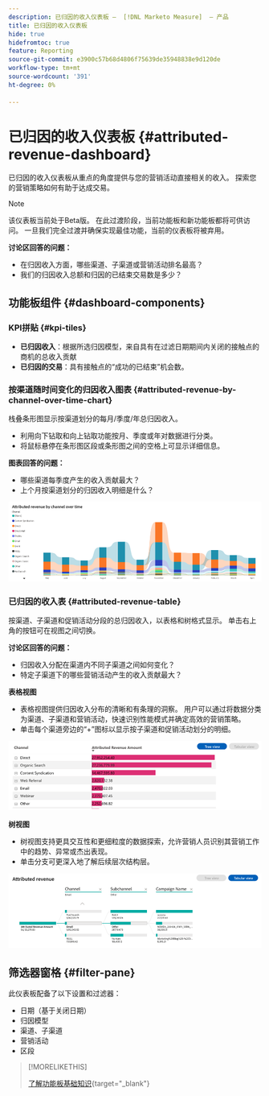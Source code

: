 ```yaml
---
description: 已归因的收入仪表板 —  [!DNL Marketo Measure]  — 产品
title: 已归因的收入仪表板
hide: true
hidefromtoc: true
feature: Reporting
source-git-commit: e3900c57b68d4806f75639de35948838e9d120de
workflow-type: tm+mt
source-wordcount: '391'
ht-degree: 0%

---
```


# 已归因的收入仪表板 {#attributed-revenue-dashboard}

已归因的收入仪表板从重点的角度提供与您的营销活动直接相关的收入。 探索您的营销策略如何有助于达成交易。

>[!NOTE]
>
>该仪表板当前处于Beta版。 在此过渡阶段，当前功能板和新功能板都将可供访问。 一旦我们完全过渡并确保实现最佳功能，当前的仪表板将被弃用。

**讨论区回答的问题：**

* 在归因收入方面，哪些渠道、子渠道或营销活动排名最高？
* 我们的归因收入总额和归因的已结束交易数是多少？

## 功能板组件 {#dashboard-components}

### KPI拼贴 {#kpi-tiles}

* **已归因收入**：根据所选归因模型，来自具有在过滤日期期间内关闭的接触点的商机的总收入贡献
* **已归因的交易**：具有接触点的“成功的已结束”机会数。

### 按渠道随时间变化的归因收入图表 {#attributed-revenue-by-channel-over-time-chart}

栈叠条形图显示按渠道划分的每月/季度/年总归因收入。

* 利用向下钻取和向上钻取功能按月、季度或年对数据进行分类。
* 将鼠标悬停在条形图区段或条形图之间的空格上可显示详细信息。

**图表回答的问题：**

* 哪些渠道每季度产生的收入贡献最大？
* 上个月按渠道划分的归因收入明细是什么？

![](assets/attributed-revenue-dashboard-1.png)

### 已归因的收入表 {#attributed-revenue-table}

按渠道、子渠道和促销活动分段的总归因收入，以表格和树格式显示。 单击右上角的按钮可在视图之间切换。

**讨论区回答的问题：**

* 归因收入分配在渠道内不同子渠道之间如何变化？
* 特定子渠道下的哪些营销活动产生的收入贡献最大？

**表格视图**

* 表格视图提供归因收入分布的清晰和有条理的洞察。 用户可以通过将数据分类为渠道、子渠道和营销活动，快速识别性能模式并确定高效的营销策略。
* 单击每个渠道旁边的“+”图标以显示按子渠道和促销活动划分的明细。

![](assets/attributed-revenue-dashboard-2.png)

**树视图**

* 树视图支持更具交互性和更细粒度的数据探索，允许营销人员识别其营销工作中的趋势、异常或杰出表现。
* 单击分支可更深入地了解后续层次结构层。

![](assets/attributed-revenue-dashboard-3.png)

## 筛选器窗格 {#filter-pane}

此仪表板配备了以下设置和过滤器：

* 日期（基于关闭日期）
* 归因模型
* 渠道、子渠道
* 营销活动
* 区段

>[!MORELIKETHIS]
>
>[了解功能板基础知识](/help/marketo-measure-discover-ui/dashboards/discover-dashboard-basics.md){target="_blank"}

